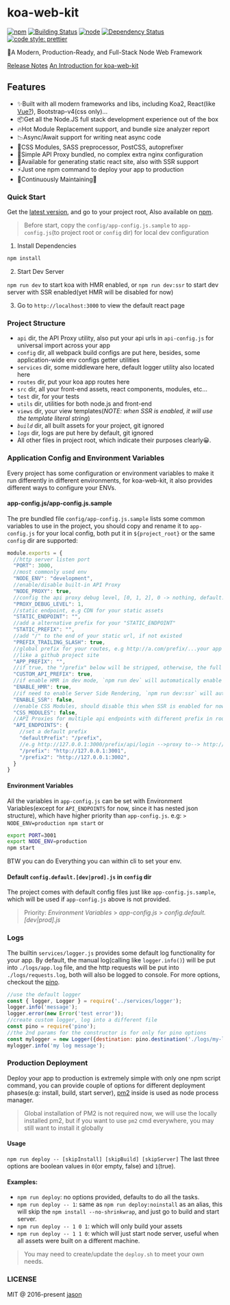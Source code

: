 # koa-web-kit

[![npm](https://img.shields.io/npm/v/koa-web-kit.svg?style=flat-square)](https://www.npmjs.com/package/koa-web-kit)
[![Building Status](https://img.shields.io/travis/JasonBoy/koa-web-kit.svg?style=flat-square)](https://travis-ci.org/JasonBoy/koa-web-kit)
[![node](https://img.shields.io/node/v/koa-web-kit.svg?style=flat-square)](https://nodejs.org/)
[![Dependency Status](https://img.shields.io/david/JasonBoy/koa-web-kit.svg?style=flat-square)](https://david-dm.org/JasonBoy/koa-web-kit)
[![code style: prettier](https://img.shields.io/badge/code_style-prettier-ff69b4.svg?style=flat-square)](https://github.com/prettier/prettier)

🚀A Modern, Production-Ready, and Full-Stack Node Web Framework

[Release Notes](https://github.com/JasonBoy/koa-web-kit/releases)
[An Introduction for koa-web-kit](https://blog.lovemily.me/koa-web-kit-a-modern-production-ready-and-full-stack-node-web-framework/)

## Features

- ✨Built with all modern frameworks and libs, including Koa2, React(like [Vue?](https://github.com/JasonBoy/vue-web-kit)), Bootstrap-v4(css only)...
- 📦Get all the Node.JS full stack development experience out of the box
- 🔥Hot Module Replacement support, and bundle size analyzer report
- 📉Async/Await support for writing neat async code
- 💖CSS Modules, SASS preprocessor, PostCSS, autoprefixer
- 🎉Simple API Proxy bundled, no complex extra nginx configuration
- 🌈Available for generating static react site, also with SSR support
- ⚡️Just one npm command to deploy your app to production
- 👷Continuously Maintaining🍻

### Quick Start

Get the [latest version](https://github.com/JasonBoy/koa-web-kit/releases), and go to your project root,
Also available on [npm](https://www.npmjs.com/package/koa-web-kit).

> Before start, copy the `config/app-config.js.sample` to `app-config.js`(to project root or `config` dir) for local dev configuration

1. Install Dependencies

```bash
npm install
```

2. Start Dev Server

`npm run dev` to start koa with HMR enabled, or
`npm run dev:ssr` to start dev server with SSR enabled(yet HMR will be disabled for now)

3. Go to `http://localhost:3000` to view the default react page

### Project Structure

- `api` dir, the API Proxy utility, also put your api urls in `api-config.js` for universal import across your app
- `config` dir, all webpack build configs are put here, besides, some application-wide env configs getter utilities
- `services` dir, some middleware here, default logger utility also located here
- `routes` dir, put your koa app routes here
- `src` dir, all your front-end assets, react components, modules, etc...
- `test` dir, for your tests
- `utils` dir, utilities for both node.js and front-end
- `views` dir, your view templates(*NOTE: when SSR is enabled, it will use the template literal string*)
- *`build`* dir, all built assets for your project, git ignored
- *`logs`* dir, logs are put here by default, git ignored
- All other files in project root, which indicate their purposes clearly😀.

### Application Config and Environment Variables

Every project has some configuration or environment variables to make it run differently in different environments,
for koa-web-kit, it also provides different ways to configure your ENVs.

#### app-config.js/app-config.js.sample

The pre bundled file `config/app-config.js.sample` lists some common variables to use in the project, you should copy and rename it to `app-config.js` for your local config, both put it in `${project_root}` or the same `config` dir are supported:
```javascript
module.exports = {
  //http server listen port
  "PORT": 3000,
  //most commonly used env
  "NODE_ENV": "development",
  //enable/disable built-in API Proxy
  "NODE_PROXY": true,
  //config the api proxy debug level, [0, 1, 2], 0 -> nothing, default: 1 -> simple, 2 -> verbose
  "PROXY_DEBUG_LEVEL": 1,
  //static endpoint, e.g CDN for your static assets
  "STATIC_ENDPOINT": "",
  //add a alternative prefix for your "STATIC_ENDPOINT"
  "STATIC_PREFIX": "",
  //add "/" to the end of your static url, if not existed
  "PREFIX_TRAILING_SLASH": true,
  //global prefix for your routes, e.g http://a.com/prefix/...your app routes,
  //like a github project site
  "APP_PREFIX": "",
  //if true, the "/prefix" below will be stripped, otherwise, the full pathname will be used for proxy
  "CUSTOM_API_PREFIX": true,
  //if enable HMR in dev mode, `npm run dev` will automatically enable this
  "ENABLE_HMR": true,
  //if need to enable Server Side Rendering, `npm run dev:ssr` will automatically enable this, HMR need to be disabled for now
  "ENABLE_SSR": false,
  //enable CSS Modules, should disable this when SSR is enabled for now
  "CSS_MODULES": false,
  //API Proxies for multiple api endpoints with different prefix in router
  "API_ENDPOINTS": {
    //set a default prefix
    "defaultPrefix": "/prefix",
    //e.g http://127.0.0.1:3000/prefix/api/login -->proxy to--> http://127.0.0.1:3001/api/login
    "/prefix": "http://127.0.0.1:3001",
    "/prefix2": "http://127.0.0.1:3002",
  }
}
```

#### Environment Variables

All the variables in `app-config.js` can be set with Environment Variables(except for `API_ENDPOINTS` for now, since it has nested json structure), which have higher priority than `app-config.js`.
e.g:
`> NODE_ENV=production npm start`
or
```bash
export PORT=3001
export NODE_ENV=production
npm start
```
BTW you can do Everything you can within cli to set your env.

#### Default `config.default.[dev|prod].js` in `config` dir

The project comes with default config files just like `app-config.js.sample`, which will be used if `app-config.js` above is not provided.

> Priority: *Environment Variables* > *app-config.js* > *config.default.[dev|prod].js*

### Logs
The builtin `services/logger.js` provides some default log functionality for your app.
By default, the manual log(calling like `logger.info()`) will be put into `./logs/app.log` file,
and the http requests will be put into `./logs/requests.log`,
both will also be logged to console.
For more options, checkout the [pino](https://github.com/pinojs/pino).

```javascript
//use the default logger
const { logger, Logger } = require('../services/logger');
logger.info('message');
logger.error(new Error('test error'));
//create custom logger, log into a different file
const pino = require('pino');
//the 2nd params for the constructor is for only for pino options
const mylogger = new Logger({destination: pino.destination('./logs/my-log.log')}, {});
mylogger.info('my log message');
```

### Production Deployment

Deploy your app to production is extremely simple with only one npm script command, you can provide couple of options for different deployment phases(e.g: install, build, start server),
[pm2](https://github.com/Unitech/pm2) inside is used as node process manager.
> Global installation of PM2 is not required now, we will use the locally installed pm2, but if you want to use `pm2` cmd everywhere, you may still want to install it globally


#### Usage

`npm run deploy -- [skipInstall] [skipBuild] [skipServer]`
The last three options are boolean values in `0`(or empty, false) and `1`(true).

#### Examples:

- `npm run deploy`: no options provided, defaults to do all the tasks.
- `npm run deploy -- 1`: same as `npm run deploy:noinstall` as an alias, this will skip the `npm install --no-shrinkwrap`, and just go to build and start server.
- `npm run deploy -- 1 0 1`: which will only build your assets
- `npm run deploy -- 1 1 0`: which will just start node server, useful when all assets were built on a different machine.

> You may need to create/update the `deploy.sh` to meet your own needs.

### LICENSE

MIT @ 2016-present [jason](http://blog.lovemily.me)
